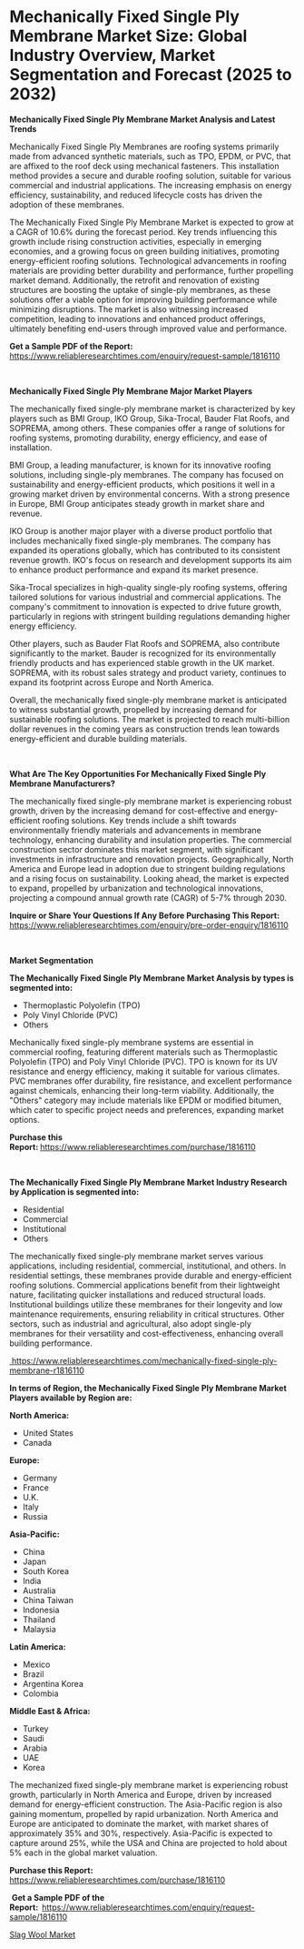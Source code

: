 <p><h1>Mechanically Fixed Single Ply Membrane Market Size: Global Industry Overview, Market Segmentation and Forecast (2025 to 2032)</h1></p><p><strong>Mechanically Fixed Single Ply Membrane Market Analysis and Latest Trends</strong></p>
<p><p>Mechanically Fixed Single Ply Membranes are roofing systems primarily made from advanced synthetic materials, such as TPO, EPDM, or PVC, that are affixed to the roof deck using mechanical fasteners. This installation method provides a secure and durable roofing solution, suitable for various commercial and industrial applications. The increasing emphasis on energy efficiency, sustainability, and reduced lifecycle costs has driven the adoption of these membranes.</p><p>The Mechanically Fixed Single Ply Membrane Market is expected to grow at a CAGR of 10.6% during the forecast period. Key trends influencing this growth include rising construction activities, especially in emerging economies, and a growing focus on green building initiatives, promoting energy-efficient roofing solutions. Technological advancements in roofing materials are providing better durability and performance, further propelling market demand. Additionally, the retrofit and renovation of existing structures are boosting the uptake of single-ply membranes, as these solutions offer a viable option for improving building performance while minimizing disruptions. The market is also witnessing increased competition, leading to innovations and enhanced product offerings, ultimately benefiting end-users through improved value and performance.</p></p>
<p><strong>Get a Sample PDF of the Report:&nbsp;</strong> <a href="https://www.reliableresearchtimes.com/enquiry/request-sample/1816110?utm_campaign=2643&utm_medium=2&utm_source=Github&utm_content=ia&utm_term=01042025&utm_id=mechanically-fixed-single-ply-membrane">https://www.reliableresearchtimes.com/enquiry/request-sample/1816110</a></p>
<p>&nbsp;</p>
<p><strong>Mechanically Fixed Single Ply Membrane Major Market Players</strong></p>
<p><p>The mechanically fixed single-ply membrane market is characterized by key players such as BMI Group, IKO Group, Sika-Trocal, Bauder Flat Roofs, and SOPREMA, among others. These companies offer a range of solutions for roofing systems, promoting durability, energy efficiency, and ease of installation.</p><p>BMI Group, a leading manufacturer, is known for its innovative roofing solutions, including single-ply membranes. The company has focused on sustainability and energy-efficient products, which positions it well in a growing market driven by environmental concerns. With a strong presence in Europe, BMI Group anticipates steady growth in market share and revenue.</p><p>IKO Group is another major player with a diverse product portfolio that includes mechanically fixed single-ply membranes. The company has expanded its operations globally, which has contributed to its consistent revenue growth. IKO's focus on research and development supports its aim to enhance product performance and expand its market presence.</p><p>Sika-Trocal specializes in high-quality single-ply roofing systems, offering tailored solutions for various industrial and commercial applications. The company's commitment to innovation is expected to drive future growth, particularly in regions with stringent building regulations demanding higher energy efficiency.</p><p>Other players, such as Bauder Flat Roofs and SOPREMA, also contribute significantly to the market. Bauder is recognized for its environmentally friendly products and has experienced stable growth in the UK market. SOPREMA, with its robust sales strategy and product variety, continues to expand its footprint across Europe and North America.</p><p>Overall, the mechanically fixed single-ply membrane market is anticipated to witness substantial growth, propelled by increasing demand for sustainable roofing solutions. The market is projected to reach multi-billion dollar revenues in the coming years as construction trends lean towards energy-efficient and durable building materials.</p></p>
<p>&nbsp;</p>
<p><strong>What Are The Key Opportunities For Mechanically Fixed Single Ply Membrane Manufacturers?</strong></p>
<p><p>The mechanically fixed single-ply membrane market is experiencing robust growth, driven by the increasing demand for cost-effective and energy-efficient roofing solutions. Key trends include a shift towards environmentally friendly materials and advancements in membrane technology, enhancing durability and insulation properties. The commercial construction sector dominates this market segment, with significant investments in infrastructure and renovation projects. Geographically, North America and Europe lead in adoption due to stringent building regulations and a rising focus on sustainability. Looking ahead, the market is expected to expand, propelled by urbanization and technological innovations, projecting a compound annual growth rate (CAGR) of 5-7% through 2030.</p></p>
<p><strong>Inquire or Share Your Questions If Any Before Purchasing This Report:</strong> <a href="https://www.reliableresearchtimes.com/enquiry/pre-order-enquiry/1816110?utm_campaign=2643&utm_medium=2&utm_source=Github&utm_content=ia&utm_term=01042025&utm_id=mechanically-fixed-single-ply-membrane">https://www.reliableresearchtimes.com/enquiry/pre-order-enquiry/1816110</a></p>
<p>&nbsp;</p>
<p><strong>Market Segmentation</strong></p>
<p><strong>The Mechanically Fixed Single Ply Membrane Market Analysis by types is segmented into:</strong></p>
<p><ul><li>Thermoplastic Polyolefin (TPO)</li><li>Poly Vinyl Chloride (PVC)</li><li>Others</li></ul></p>
<p><p>Mechanically fixed single-ply membrane systems are essential in commercial roofing, featuring different materials such as Thermoplastic Polyolefin (TPO) and Poly Vinyl Chloride (PVC). TPO is known for its UV resistance and energy efficiency, making it suitable for various climates. PVC membranes offer durability, fire resistance, and excellent performance against chemicals, enhancing their long-term viability. Additionally, the "Others" category may include materials like EPDM or modified bitumen, which cater to specific project needs and preferences, expanding market options.</p></p>
<p><strong>Purchase this Report:&nbsp;</strong><a href="https://www.reliableresearchtimes.com/purchase/1816110?utm_campaign=2643&utm_medium=2&utm_source=Github&utm_content=ia&utm_term=01042025&utm_id=mechanically-fixed-single-ply-membrane">https://www.reliableresearchtimes.com/purchase/1816110</a></p>
<p>&nbsp;</p>
<p><strong>The Mechanically Fixed Single Ply Membrane Market Industry Research by Application is segmented into:</strong></p>
<p><ul><li>Residential</li><li>Commercial</li><li>Institutional</li><li>Others</li></ul></p>
<p><p>The mechanically fixed single-ply membrane market serves various applications, including residential, commercial, institutional, and others. In residential settings, these membranes provide durable and energy-efficient roofing solutions. Commercial applications benefit from their lightweight nature, facilitating quicker installations and reduced structural loads. Institutional buildings utilize these membranes for their longevity and low maintenance requirements, ensuring reliability in critical structures. Other sectors, such as industrial and agricultural, also adopt single-ply membranes for their versatility and cost-effectiveness, enhancing overall building performance.</p></p>
<p><a href="https://www.reliableresearchtimes.com/mechanically-fixed-single-ply-membrane-r1816110?utm_campaign=2643&utm_medium=2&utm_source=Github&utm_content=ia&utm_term=01042025&utm_id=mechanically-fixed-single-ply-membrane">&nbsp;https://www.reliableresearchtimes.com/mechanically-fixed-single-ply-membrane-r1816110</a></p>
<p><strong>In terms of Region, the Mechanically Fixed Single Ply Membrane Market Players available by Region are:</strong></p>
<p>
    <p> <strong> North America: </strong>
        <ul>
            <li>United States</li>
            <li>Canada</li>
        </ul>
        </p> 
    <p> <strong> Europe: </strong>
        <ul>
            <li>Germany</li>
            <li>France</li>
            <li>U.K.</li>
            <li>Italy</li>
            <li>Russia</li>
        </ul>
        </p> 
    <p> <strong> Asia-Pacific: </strong>
        <ul>
            <li>China</li>
            <li>Japan</li>
            <li>South Korea</li>
            <li>India</li>
            <li>Australia</li>
            <li>China Taiwan</li>
            <li>Indonesia</li>
            <li>Thailand</li>
            <li>Malaysia</li>
        </ul>
        </p> 
    <p> <strong> Latin America: </strong>
        <ul>
            <li>Mexico</li>
            <li>Brazil</li>
            <li>Argentina Korea</li>
            <li>Colombia</li>
        </ul>
        </p> 
    <p> <strong> Middle East & Africa: </strong>
        <ul>
            <li>Turkey</li>
            <li>Saudi</li>
            <li>Arabia</li>
            <li>UAE</li>
            <li>Korea</li>
        </ul>
    </p>
    </p>
<p><p>The mechanized fixed single-ply membrane market is experiencing robust growth, particularly in North America and Europe, driven by increased demand for energy-efficient construction. The Asia-Pacific region is also gaining momentum, propelled by rapid urbanization. North America and Europe are anticipated to dominate the market, with market shares of approximately 35% and 30%, respectively. Asia-Pacific is expected to capture around 25%, while the USA and China are projected to hold about 5% each in the global market valuation.</p></p>
<p><strong>Purchase this Report: </strong><a href="https://www.reliableresearchtimes.com/purchase/1816110?utm_campaign=2643&utm_medium=2&utm_source=Github&utm_content=ia&utm_term=01042025&utm_id=mechanically-fixed-single-ply-membrane">https://www.reliableresearchtimes.com/purchase/1816110</a></p>
<p>&nbsp;<strong>Get a Sample PDF of the Report:&nbsp;&nbsp;</strong><a href="https://www.reliableresearchtimes.com/enquiry/request-sample/1816110?utm_campaign=2643&utm_medium=2&utm_source=Github&utm_content=ia&utm_term=01042025&utm_id=mechanically-fixed-single-ply-membrane">https://www.reliableresearchtimes.com/enquiry/request-sample/1816110</a></p>
<p><strong></strong></p>
<p><p><a href="https://github.com/krinerstormy331/Market-Research-Report-List-1/blob/main/slag-wool-market.md?utm_campaign=2643&utm_medium=2&utm_source=Github&utm_content=ia&utm_term=01042025&utm_id=mechanically-fixed-single-ply-membrane">Slag Wool Market</a></p></p>